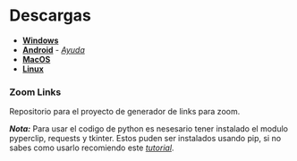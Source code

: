 # Descargas
* [**Windows**](https://github.com/shernandezz/zoom-links/raw/master/Versions/Windows/ZL%20Windows%20Installer.exe)
* [**Android**](https://github.com/shernandezz/zoom-links/raw/master/Versions/Android/ZL%20andriod.apk) - [_Ayuda_](Versions/Android/help.md)
* [**MacOS**](https://github.com/shernandezz/zoom-links/raw/master/Versions/MacOS/ZL%20MacOS%20Installer.pkg)
* [**Linux**](https://github.com/shernandezz/zoom-links/raw/master/Versions/Linux/Zoom%20Links)
### Zoom Links
Repositorio para el proyecto de generador de links para zoom.

_**Nota:**_ Para usar el codigo de python es nesesario tener instalado el modulo pyperclip, requests y tkinter. Estos puden ser instalados usando pip, si no sabes como usarlo recomiendo este [_tutorial_](https://tecnonucleous.com/2018/01/28/como-instalar-pip-para-python-en-windows-mac-y-linux/).